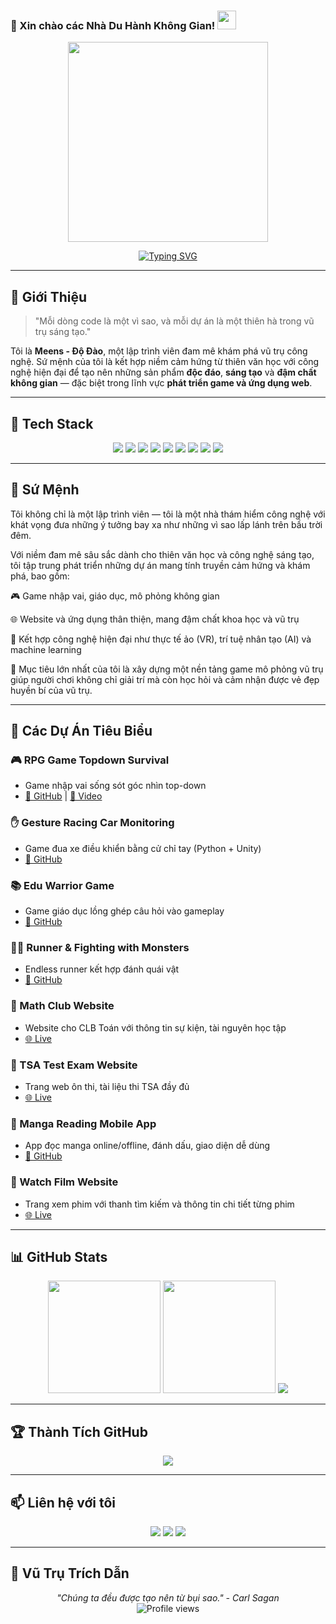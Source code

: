 ### 🌌 Xin chào các Nhà Du Hành Không Gian! <img src="https://media.giphy.com/media/hvRJCLFzcasrR4ia7z/giphy.gif" width="30px"/>

<p align="center">
  <img src="giphy.webp" width="320"/>
</p>

<p align="center">
  <a href="https://github.com/dodao123">
    <img src="https://readme-typing-svg.herokuapp.com?font=Orbitron&size=25&duration=4000&pause=1000&color=7CFC00&center=true&vCenter=true&width=435&lines=Game+Developer;Web+Developer;Creative+Technologist;Cosmic+Explorer" alt="Typing SVG" />
  </a>
</p>

---

## 🚀 Giới Thiệu

> "Mỗi dòng code là một vì sao, và mỗi dự án là một thiên hà trong vũ trụ sáng tạo."

Tôi là **Meens - Độ Đào**, một lập trình viên đam mê khám phá vũ trụ công nghệ. Sứ mệnh của tôi là kết hợp niềm cảm hứng từ thiên văn học với công nghệ hiện đại để tạo nên những sản phẩm **độc đáo**, **sáng tạo** và **đậm chất không gian** — đặc biệt trong lĩnh vực **phát triển game và ứng dụng web**.

---

## 🧰 Tech Stack

<div align="center">
  <img src="https://img.shields.io/badge/C-00599C?style=for-the-badge&logo=c&logoColor=white"/>
  <img src="https://img.shields.io/badge/C%2B%2B-00599C?style=for-the-badge&logo=c%2B%2B&logoColor=white"/>
  <img src="https://img.shields.io/badge/C%23-239120?style=for-the-badge&logo=c-sharp&logoColor=white"/>
  <img src="https://img.shields.io/badge/Python-3776AB?style=for-the-badge&logo=python&logoColor=white"/>
  <img src="https://img.shields.io/badge/JavaScript-F7DF1E?style=for-the-badge&logo=javascript&logoColor=black"/>
  <img src="https://img.shields.io/badge/Node.js-43853D?style=for-the-badge&logo=node.js&logoColor=white"/>
  <img src="https://img.shields.io/badge/React-20232A?style=for-the-badge&logo=react&logoColor=61DAFB"/>
  <img src="https://img.shields.io/badge/Unity-100000?style=for-the-badge&logo=unity&logoColor=white"/>
  <img src="https://img.shields.io/badge/Dart-0175C2?style=for-the-badge&logo=dart&logoColor=white"/>
</div>

---

## 🌠 Sứ Mệnh

Tôi không chỉ là một lập trình viên — tôi là một nhà thám hiểm công nghệ với khát vọng đưa những ý tưởng bay xa như những vì sao lấp lánh trên bầu trời đêm.

Với niềm đam mê sâu sắc dành cho thiên văn học và công nghệ sáng tạo, tôi tập trung phát triển những dự án mang tính truyền cảm hứng và khám phá, bao gồm:

🎮 Game nhập vai, giáo dục, mô phỏng không gian

🌐 Website và ứng dụng thân thiện, mang đậm chất khoa học và vũ trụ

🧠 Kết hợp công nghệ hiện đại như thực tế ảo (VR), trí tuệ nhân tạo (AI) và machine learning

🎯 Mục tiêu lớn nhất của tôi là xây dựng một nền tảng game mô phỏng vũ trụ giúp người chơi không chỉ giải trí mà còn học hỏi và cảm nhận được vẻ đẹp huyền bí của vũ trụ.

---

## 🚀 Các Dự Án Tiêu Biểu

### 🎮 RPG Game Topdown Survival

* Game nhập vai sống sót góc nhìn top-down
* [🔗 GitHub](https://github.com/dodao123/RPG-Indie-2D-Game) | [🎥 Video](https://www.youtube.com/embed/nf9i2Hxb5Mk)

### ✋ Gesture Racing Car Monitoring

* Game đua xe điều khiển bằng cử chỉ tay (Python + Unity)
* [🔗 GitHub](https://github.com/yourname/project2)

### 📚 Edu Warrior Game

* Game giáo dục lồng ghép câu hỏi vào gameplay
* [🔗 GitHub](https://github.com/dodao123/EduWarriorGamee)

### 🧟‍♂️ Runner & Fighting with Monsters

* Endless runner kết hợp đánh quái vật
* [🔗 GitHub](https://github.com/yourname/project4)

### 🧮 Math Club Website

* Website cho CLB Toán với thông tin sự kiện, tài nguyên học tập
* [🌐 Live](https://loptoancoxuan.vercel.app/)

### 🧪 TSA Test Exam Website

* Trang web ôn thi, tài liệu thi TSA đầy đủ
* [🌐 Live](http://tsatest.id.vn/)

### 📖 Manga Reading Mobile App

* App đọc manga online/offline, đánh dấu, giao diện dễ dùng
* [🔗 GitHub](https://github.com/dodao123/MangaReaderApp)

### 🎥 Watch Film Website

* Trang xem phim với thanh tìm kiếm và thông tin chi tiết từng phim
* [🌐 Live](https://movietrailerbydodao.vercel.app/#)

---

## 📊 GitHub Stats

<div align="center">
  <img height="180em" src="https://github-readme-stats.vercel.app/api?username=dodao123&show_icons=true&theme=tokyonight&include_all_commits=true&count_private=true"/>
  <img height="180em" src="https://github-readme-stats.vercel.app/api/top-langs/?username=dodao123&layout=compact&langs_count=7&theme=tokyonight"/>
  <img src="https://streak-stats.demolab.com/?user=dodao123&theme=tokyonight&hide_border=true"/>
</div>

---

## 🏆 Thành Tích GitHub

<div align="center">
  <img src="https://github-profile-trophy.vercel.app/?username=dodao123&theme=onedark&no-frame=true&column=7&margin-w=10&margin-h=10" />
</div>

---

## 📫 Liên hệ với tôi

<div align="center">
  <a href="https://facebook.com/profile.php?id=100028133171741"><img src="https://img.shields.io/badge/Facebook-1877F2?style=for-the-badge&logo=facebook&logoColor=white"/></a>
  <a href="https://www.linkedin.com/in/%C4%91%E1%BB%99-%C4%91%C3%A0o-377926298/"><img src="https://img.shields.io/badge/LinkedIn-0A66C2?style=for-the-badge&logo=linkedin&logoColor=white"/></a>
  <a href="mailto:dodao2005@gmail.com"><img src="https://img.shields.io/badge/Email-D14836?style=for-the-badge&logo=gmail&logoColor=white"/></a>
</div>

---

## 💫 Vũ Trụ Trích Dẫn

<div align="center">
  <em>"Chúng ta đều được tạo nên từ bụi sao." - Carl Sagan</em>
</div>

<div align="center">
  <img src="https://komarev.com/ghpvc/?username=dodao123&label=S%E1%BB%91%20l%C6%B0%E1%BB%A3t%20gh%C3%A9%20th%C4%83m&color=blueviolet&style=for-the-badge" alt="Profile views"/>
</div>

<!--
✨ Người khám phá được comment này là một nhà du hành thực thụ! 🚀
-->
